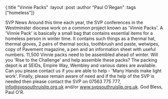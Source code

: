 {:title "Vinnie Packs"
 :layout :post
 :author "Paul O'Regan"
 :tags ["homeless"]}


SVP News Around this time each year, the SVP conferences in the Westminster diocese work on a common project known as 'Vinnie Packs'. A 'Vinnie Pack' is basically a small bag that contains essential items for a homeless person in winter time. It contains such things as a thermal hat, thermal gloves, 2 pairs of thermal socks, toothbrush and paste, wetwipes, copy of Pavement magazine, a pen and an information sheet with useful numbers. 11,500 Vinnie packs need to be assembled ahead of winter. Will you 'Rise to the Challenge' and help assemble these packs? The packing depot is at SEIDs, Empire Way, Wembley and various dates are available. Can you please contact us if you are able to help - 'Many Hands make light work'. Finally, please remain aware of need and if the help of the SVP is needed then please contact the SVP on 07563 775 777, info@svpsouthruislip.org.uk and/or www.svpsouthruislip.org.uk. God Bless, Paul O'R.
